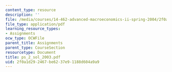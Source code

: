 ```yaml
---
content_type: resource
description: ''
file: /media/courses/14-462-advanced-macroeconomics-ii-spring-2004/2f0a1d292467be6237e91188d604a9a9_ps_2_sol_2003.pdf
file_type: application/pdf
learning_resource_types:
- Assignments
ocw_type: OCWFile
parent_title: Assignments
parent_type: CourseSection
resourcetype: Document
title: ps_2_sol_2003.pdf
uid: 2f0a1d29-2467-be62-37e9-1188d604a9a9
---
```

